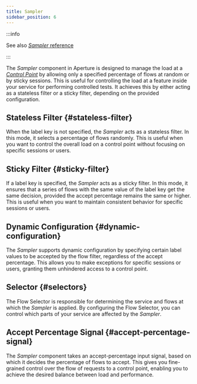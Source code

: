 ```yaml
---
title: Sampler
sidebar_position: 6
---
```


:::info

See also [_Sampler_ reference][flow-sampler]

:::

The _Sampler_ component in Aperture is designed to manage the load at a
[_Control Point_][control-point] by allowing only a specified percentage of
flows at random or by sticky sessions. This is useful for controlling the load
at a feature inside your service for performing controlled tests. It achieves
this by either acting as a stateless filter or a sticky filter, depending on the
provided configuration.

## Stateless Filter {#stateless-filter}

When the label key is not specified, the _Sampler_ acts as a stateless filter.
In this mode, it selects a percentage of flows randomly. This is useful when you
want to control the overall load on a control point without focusing on specific
sessions or users.

## Sticky Filter {#sticky-filter}

If a label key is specified, the _Sampler_ acts as a sticky filter. In this
mode, it ensures that a series of flows with the same value of the label key get
the same decision, provided the accept percentage remains the same or higher.
This is useful when you want to maintain consistent behavior for specific
sessions or users.

## Dynamic Configuration {#dynamic-configuration}

The _Sampler_ supports dynamic configuration by specifying certain label values
to be accepted by the flow filter, regardless of the accept percentage. This
allows you to make exceptions for specific sessions or users, granting them
unhindered access to a control point.

## Selector {#selectors}

The Flow Selector is responsible for determining the service and flows at which
the _Sampler_ is applied. By configuring the Flow Selector, you can control
which parts of your service are affected by the _Sampler_.

## Accept Percentage Signal {#accept-percentage-signal}

The _Sampler_ component takes an accept-percentage input signal, based on which
it decides the percentage of flows to accept. This gives you fine-grained
control over the flow of requests to a control point, enabling you to achieve
the desired balance between load and performance.

[flow-sampler]: /reference/policies/spec.md#flow-sampler
[control-point]: /concepts/selector.md/#control-point
